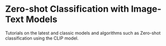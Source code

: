 # Zero-shot Classification with Image-Text Models

Tutorials on the latest and classic models and algorithms such as Zero-shot classification using the CLIP model.
